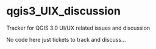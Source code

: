 # qgis3_UIX_discussion

Tracker for QGIS 3.0 UI/UX related issues and discussion

No code here just tickets to track and discuss...
